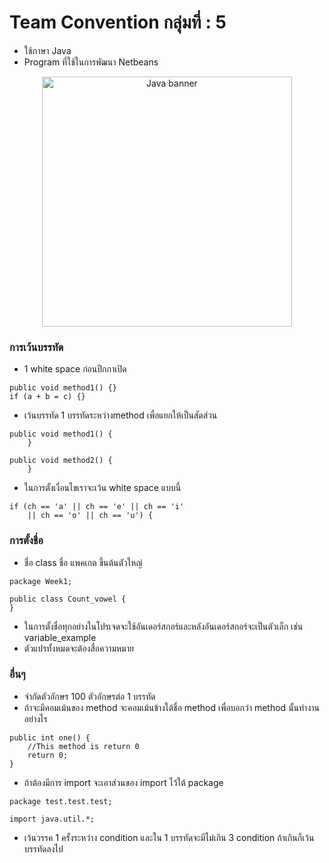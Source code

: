 ﻿# Team Convention กลุ่มที่ : 5
- ใช้ภาษา Java
- Program ที่ใช้ในการพัฒนา Netbeans
<p align="center">
    <img alt="Java banner" title="Java banner" src="https://4a7efb2d53317100f611-1d7064c4f7b6de25658a4199efb34975.ssl.cf1.rackcdn.com/patch-or-perish-java-ftc-tells-oracle-showcase_image-1-p-2014.jpg" width="400">
</p>

### การเว้นบรรทัด
- 1 white space ก่อนปีกกาเปิด
```
public void method1() {} 
if (a + b = c) {}
```
- เว้นบรรทัด 1 บรรทัดระหว่างmethod เพื่อแยกให้เป็นสัดส่วน
```
public void method1() {
    }

public void method2() {
    }
```
- ในการตั้งเงื่อนไขเราจะเว้น white space แบบนี้
```
if (ch == 'a' || ch == 'e' || ch == 'i'
    || ch == 'o' || ch == 'u') {
```
### การตั้งชื่อ
- ชื่อ class ชื่อ แพคเกต ขึ้นต้นตัวใหญ่
```
package Week1;

public class Count_vowel {
}
```
- ในการตั้งชื่อทุกอย่างในโปรเจดจะใช้อันเดอร์สกอร์และหลังอันเดอร์สกอร์จะเป็นตัวเล็ก เช่น variable_example
- ตัวแปรทั้งหมดจะต้องสื่อความหมาย
### อื่นๆ
- จำกัดตัวอักษร 100 ตัวอักษรต่อ 1 บรรทัด
- ถ้าจะมีคอมเม้นของ method จะคอมเม้นข้างใต้ชื่อ method เพื่อบอกว่า method นั้นทำงานอย่างไร
```
public int one() {
    //This method is return 0
    return 0;
}
```
- ถ้าต้องมีการ import จะเอาส่วนของ import ไว้ใต้ package
```
package test.test.test;

import java.util.*;
```
- เว้นวรรค 1 ครั้งระหว่าง condition และใน 1 บรรทัดจะมีไม่เกิน 3 condition ถ้าเกินก็เว้นบรรทัดลงไป
